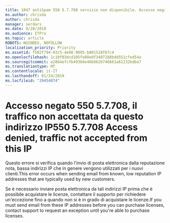 ```yaml
---
title: 1047 antiSpam 550 5.7.708 servizio non disponibile. Accesso negato, il traffico non accettato da questo indirizzo IP
ms.author: chrisda
author: chrisda
manager: serdars
ms.date: 9/28/2018
ms.audience: ITPro
ms.topic: article
ROBOTS: NOINDEX, NOFOLLOW
localization_priority: Priority
ms.assetid: f502f794-03c5-4e08-9095-b801528f67c4
ms.openlocfilehash: 1c10f03dcd105fe80edf3407288bdd551cfed54a
ms.sourcegitcommit: e2864efcfb493b6e46b662b746661a61232bdba7
ms.translationtype: MT
ms.contentlocale: it-IT
ms.lasthandoff: 01/24/2019
ms.locfileid: "29454074"
---
```

# <a name="550-57708-access-denied-traffic-not-accepted-from-this-ip"></a><span data-ttu-id="aa9aa-103">Accesso negato 550 5.7.708, il traffico non accettata da questo indirizzo IP</span><span class="sxs-lookup"><span data-stu-id="aa9aa-103">550 5.7.708 Access denied, traffic not accepted from this IP</span></span>

<span data-ttu-id="aa9aa-104">Questo errore si verifica quando l'invio di posta elettronica dalla reputazione nota, bassa indirizzi IP che in genere vengono utilizzati per i nuovi clienti.</span><span class="sxs-lookup"><span data-stu-id="aa9aa-104">This error occurs when sending email from known, low reputation IP addresses that are typically used by new customers.</span></span>
  
<span data-ttu-id="aa9aa-105">Se è necessario inviare posta elettronica da tali indirizzi IP prima che è possibile acquistare le licenze, contattare il supporto per richiedere un'eccezione fino a quando non si è in grado di acquistare le licenze.</span><span class="sxs-lookup"><span data-stu-id="aa9aa-105">If you must send email from these IP addresses before you can purchase licenses, contact support to request an exception until you're able to purchase licenses.</span></span>
  

